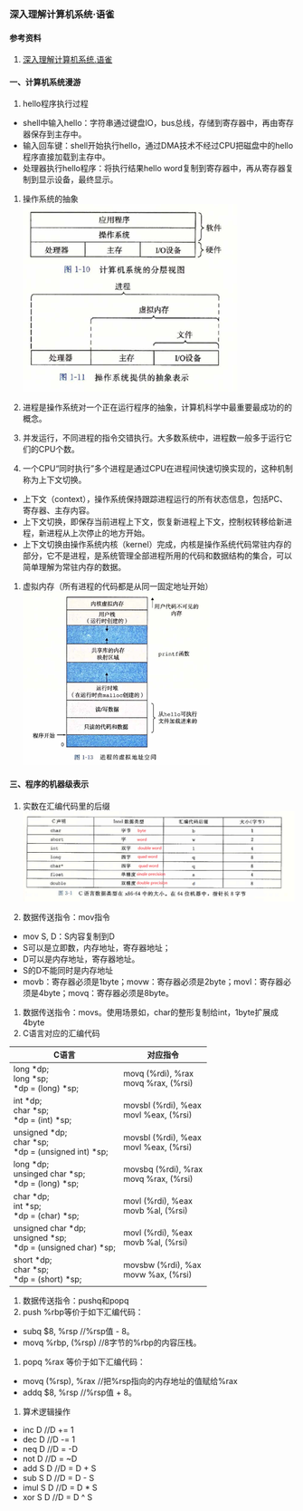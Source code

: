 <link rel="stylesheet" href="../extra/ideal-image-slider.css">
<link rel="stylesheet" href="../extra/ideal-default-theme.css">
<script src="../extra/ideal-image-slider.js"></script>
<script src="../extra/ideal-iis-bullet-nav.js"></script>
<script>
var gitbook = gitbook || [];
gitbook.push(function() {
    let slider = new IdealImageSlider.Slider('.IdealImageSlider');
    slider.addBulletNav();
})
</script>

### 深入理解计算机系统·语雀

#### 参考资料
1. [深入理解计算机系统.语雀](https://www.yuque.com/tvvhealth/cs/taaqns)

#### 一、计算机系统漫游
1. hello程序执行过程
  * shell中输入hello：字符串通过键盘IO，bus总线，存储到寄存器中，再由寄存器保存到主存中。
  * 输入回车键：shell开始执行hello，通过DMA技术不经过CPU把磁盘中的hello程序直接加载到主存中。
  * 处理器执行hello程序：将执行结果hello word复制到寄存器中，再从寄存器复制到显示设备，最终显示。
1. 操作系统的抽象<br/>![](../images/operating_system.png)

1. 进程是操作系统对一个正在运行程序的抽象，计算机科学中最重要最成功的的概念。
1. 并发运行，不同进程的指令交错执行。大多数系统中，进程数一般多于运行它们的CPU个数。
1. 一个CPU“同时执行”多个进程是通过CPU在进程间快速切换实现的，这种机制称为上下文切换。
  * 上下文（context），操作系统保持跟踪进程运行的所有状态信息，包括PC、寄存器、主存内容。
  * 上下文切换，即保存当前进程上下文，恢复新进程上下文，控制权转移给新进程，新进程从上次停止的地方开始。
  * 上下文切换由操作系统内核（kernel）完成，内核是操作系统代码常驻内存的部分，它不是进程，是系统管理全部进程所用的代码和数据结构的集合，可以简单理解为常驻内存的数据。
1. 虚拟内存（所有进程的代码都是从同一固定地址开始）<br/>![](../images/virtual_memory.png)

#### 三、程序的机器级表示
1. 实数在汇编代码里的后缀<br/>![](../images/assembler_code_suffix.png)

1.  数据传送指令：mov指令
  * mov S, D：S内容复制到D
  * S可以是立即数，内存地址，寄存器地址；
  * D可以是内存地址，寄存器地址。
  * S的D不能同时是内存地址
  * movb：寄存器必须是1byte；movw：寄存器必须是2byte；movl：寄存器必须是4byte；movq：寄存器必须是8byte。
1. 数据传送指令：movs。使用场景如，char的整形复制给int，1byte扩展成4byte
1. C语言对应的汇编代码

|C语言 |对应指令 |
| ---  |---     |
|long *dp;<br/>long *sp;<br/>*dp = (long) *sp; |movq (%rdi), %rax<br/>movq %rax, (%rsi) |
|int *dp;<br/>char *sp;<br/>*dp = (int) *sp;              |movsbl (%rdi), %eax<br/>movl %eax, (%rsi)|
|unsigned *dp;<br/>char *sp;<br/>*dp = (unsigned int) *sp;|movsbl (%rdi), %eax<br/>movl %eax, (%rsi)|
|long *dp;<br/>unsinged char *sp;<br/>*dp = (long) *sp;   |movsbq (%rdi), %rax<br/>movq %rax, (%rsi)|
|char *dp;<br/>int *sp;<br/>*dp = (char) *sp;             |movl (%rdi), %eax<br/>movb %al, (%rsi)   |
|unsigned char *dp;<br/>unsigned *sp;<br/>*dp = (unsigned char) *sp;|movl (%rdi), %eax<br/>movb %al, (%rsi)|
|short *dp;<br/>char *sp;<br/>*dp = (short) *sp;          |movsbw (%rdi), %ax<br/>movw %ax, (%rsi)  |

1. 数据传送指令：pushq和popq
1. push %rbp等价于如下汇编代码：
  * subq $8, %rsp //%rsp值 - 8。
  * movq %rbp, (%rsp) //8字节的%rbp的内容压栈。
1. popq %rax 等价于如下汇编代码：
  * movq (%rsp), %rax //把%rsp指向的内存地址的值赋给%rax
  * addq $8, %rsp //%rsp值 + 8。
1. 算术逻辑操作
  * inc D //D += 1
  * dec D //D -= 1
  * neq D //D = -D
  * not D //D = ~D
  * add S D  //D = D + S
  * sub S D  //D = D - S
  * imul S D //D = D * S
  * xor S D  //D = D ^ S

